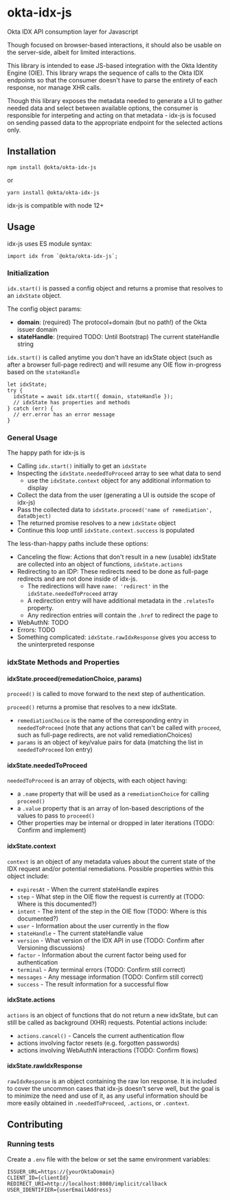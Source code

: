 # okta-idx-js
Okta IDX API consumption layer for Javascript

Though focused on browser-based interactions, it should also be usable on the server-side, albeit for limited interactions.

This library is intended to ease JS-based integration with the Okta Identity Engine (OIE).  This library wraps the sequence of calls to the Okta IDX endpoints so that the consumer doesn't have to parse the entirety of each response, nor manage XHR calls.

Though this library exposes the metadata needed to generate a UI to gather needed data and select between available options, the consumer is responsible for interpeting and acting on that metadata - idx-js is focused on sending passed data to the appropriate endpoint for the selected actions only.

## Installation

```
npm install @okta/okta-idx-js
```
or
```
yarn install @okta/okta-idx-js
```

idx-js is compatible with node 12+

## Usage

idx-js uses ES module syntax:

```
import idx from `@okta/okta-idx-js`;
```

### Initialization

`idx.start()` is passed a config object and returns a promise that resolves to an `idxState` object.

The config object params:
- **domain**: (required) The protocol+domain (but no path!) of the Okta issuer domain
- **stateHandle**: (required TODO: Until Bootstrap) The current stateHandle string

`idx.start()` is called anytime you don't have an idxState object (such as after a browser full-page redirect) and will resume any OIE flow in-progress based on the `stateHandle`

```
let idxState;
try { 
  idxState = await idx.start({ domain, stateHandle });
  // idxState has properties and methods
} catch (err) { 
  // err.error has an error message
}
```

### General Usage

The happy path for idx-js is
- Calling `idx.start()` initially to get an `idxState`
- Inspecting the `idxState.neededToProceed` array to see what data to send
  - use the `idxState.context` object for any additional information to display
- Collect the data from the user (generating a UI is outside the scope of idx-js)
- Pass the collected data to `idxState.proceed('name of remediation', dataObject)`
- The returned promise resolves to a new `idxState` object
- Continue this loop until `idxState.context.success` is populated 

The less-than-happy paths include these options:
- Canceling the flow: Actions that don't result in a new (usable) idxState are collected into an object of functions, `idxState.actions`
- Redirecting to an IDP: These redirects need to be done as full-page redirects and are not done inside of idx-js.  
  - The redirections will have `name: 'redirect'` in the `idxState.neededToProceed` array
  - A redirection entry will have additional metadata in the `.relatesTo` property.
  - Any redirection entries will contain the `.href` to redirect the page to
- WebAuthN: TODO
- Errors: TODO
- Something complicated: `idxState.rawIdxResponse` gives you access to the uninterpreted response 

### idxState Methods and Properties

#### idxState.proceed(remedationChoice, params)

`proceed()` is called to move forward to the next step of authentication.

`proceed()` returns a promise that resolves to a new idxState.
- `remediationChoice` is the name of the corresponding entry in `neededToProceed` (note that any actions that can't be called with `proceed`, such as full-page redirects, are not valid remediationChoices)
- `params` is an object of key/value pairs for data (matching the list in `neededToProceed` Ion entry)

#### idxState.neededToProceed

`neededToProceed` is an array of objects, with each object having:
- a `.name` property that will be used as a `remediationChoice` for calling `proceed()`
- a `.value` property that is an array of Ion-based descriptions of the values to pass to `proceed()`
- Other properties may be internal or dropped in later iterations (TODO: Confirm and implement)

#### idxState.context

`context` is an object of any metadata values about the current state of the IDX request and/or potential remediations.  Possible properties within this object include:
- `expiresAt` - When the current stateHandle expires
- `step` - What step in the OIE flow the request is currently at (TODO: Where is this documented?)
- `intent` - The intent of the step in the OIE flow (TODO: Where is this documented?)
- `user` - Information about the user currently in the flow
- `stateHandle` - The current stateHandle value
- `version` - What version of the IDX API in use (TODO: Confirm after Versioning discussions)
- `factor` - Information about the current factor being used for authentication
- `terminal` - Any terminal errors (TODO: Confirm still correct)
- `messages` - Any message information (TODO: Confirm still correct)
- `success` - The result information for a successful flow

#### idxState.actions

`actions` is an object of functions that do not return a new idxState, but can still be called as background (XHR) requests.  Potential actions include:
- `actions.cancel()` - Cancels the current authentication flow
- actions involving factor resets (e.g. forgotten passwords)
- actions involving WebAuthN interactions (TODO: Confirm flows)

#### idxState.rawIdxResponse

`rawIdxResponse` is an object containing the raw Ion response.  It is included to cover the uncommon cases that idx-js doesn't serve well, but the goal is to minimize the need and use of it, as any useful information should be more easily obtained in `.neededToProceed`, `.actions`, or `.context`.

## Contributing

### Running tests

Create a `.env` file with the below or set the same environment variables: 
```
ISSUER_URL=https://{yourOktaDomain}
CLIENT_ID={clientId}
REDIRECT_URI=http://localhost:8080/implicit/callback
USER_IDENTIFIER={userEmailAddress}
```


